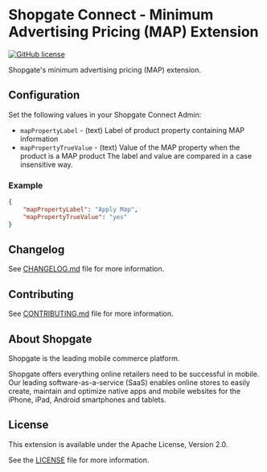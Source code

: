 # Shopgate Connect - Minimum Advertising Pricing (MAP) Extension

[![GitHub license](http://dmlc.github.io/img/apache2.svg)](LICENSE)

Shopgate's minimum advertising pricing (MAP) extension.

## Configuration

Set the following values in your Shopgate Connect Admin:
- `mapPropertyLabel` - (text) Label of product property containing MAP information
- `mapPropertyTrueValue` - (text) Value of the MAP property when the product is a MAP product
The label and value are compared in a case insensitive way.
### Example

```json
{
    "mapPropertyLabel": "Apply Map",
    "mapPropertyTrueValue": "yes"
}
```

## Changelog

See [CHANGELOG.md](CHANGELOG.md) file for more information.

## Contributing

See [CONTRIBUTING.md](docs/CONTRIBUTING.md) file for more information.

## About Shopgate

Shopgate is the leading mobile commerce platform.

Shopgate offers everything online retailers need to be successful in mobile. Our leading
software-as-a-service (SaaS) enables online stores to easily create, maintain and optimize native
apps and mobile websites for the iPhone, iPad, Android smartphones and tablets.

## License

This extension is available under the Apache License, Version 2.0.

See the [LICENSE](./LICENSE) file for more information.
